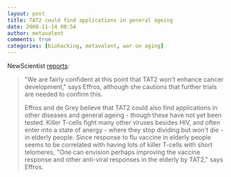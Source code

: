 ```yaml
---
layout: post
title: TAT2 could find applications in general ageing
date: 2008-11-14 00:54
author: metavalent
comments: true
categories: [biohacking, metavalent, war on aging]
---
```

NewScientist <a href="http://www.newscientist.com/article/dn16035">reports</a>:<blockquote>"We are fairly confident at this point that TAT2 won't enhance cancer development," says Effros, although she cautions that further trials are needed to confirm this.

Effros and de Grey believe that TAT2 could also find applications in other diseases and general ageing - though these have not yet been tested. Killer T-cells fight many other viruses besides HIV, and often enter into a state of anergy - where they stop dividing but won't die - in elderly people. Since response to flu vaccine in elderly people seems to be correlated with having lots of killer T-cells with short telomeres, "One can envision perhaps improving the vaccine response and other anti-viral responses in the elderly by TAT2," says Effros.</blockquote>

